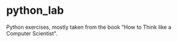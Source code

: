 # python_lab
Python exercises, mostly taken from the book "How to Think like a Computer Scientist".
